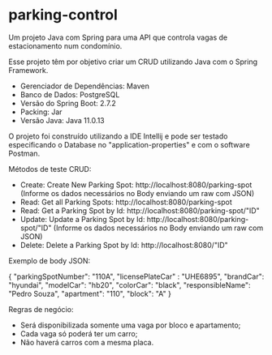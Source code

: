 # parking-control
Um projeto Java com Spring para uma API que controla vagas de estacionamento num condomínio.

Esse projeto têm por objetivo criar um CRUD utilizando Java com o Spring Framework.

- Gerenciador de Dependências: Maven
- Banco de Dados: PostgreSQL
- Versão do Spring Boot: 2.7.2
- Packing: Jar
- Versão Java: Java 11.0.13

O projeto foi construído utilizando a IDE Intellij e pode ser testado especificando o Database no "application-properties" e com o software Postman.

Métodos de teste CRUD:

- Create: Create New Parking Spot: http://localhost:8080/parking-spot (Informe os dados necessários no Body enviando um raw com JSON)
- Read: Get all Parking Spots: http://localhost:8080/parking-spot
- Read: Get a Parking Spot by Id: http://localhost:8080/parking-spot/"ID" 
- Update: Update a Parking Spot by Id: http://localhost:8080/parking-spot/"ID" (Informe os dados necessários no Body enviando um raw com JSON)
- Delete: Delete a Parking Spot by Id: http://localhost:8080/"ID"

Exemplo de body JSON:

{
   "parkingSpotNumber": "110A",
   "licensePlateCar" : "UHE6895",
   "brandCar": "hyundai",
   "modelCar": "hb20",
   "colorCar": "black",
   "responsibleName": "Pedro Souza",
   "apartment": "110",
   "block": "A"
}

Regras de negócio:

- Será disponibilizada somente uma vaga por bloco e apartamento;
- Cada vaga só poderá ter um carro;
- Não haverá carros com a mesma placa.
